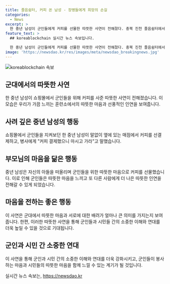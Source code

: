 ```yaml
---
title: 졸음쉼터, 커피 쏜 남성 - 장병들에게 희망의 손길
categories:
  - News
excerpt: >
  한 중년 남성이 군인들에게 커피를 선물한 따뜻한 사연이 전해졌다. 충북 진천 졸음쉼터에서 휴식 중이던 군인 A 씨가 동료와 함께 대화를 나누던 중 낯선 남성이 매점에서 커피를 선결제하고 화장실에 다녀온 병사를 향해 커피를 마시고 가라고 말했다. 나중에 남성은 A 씨에게 제 아들도 군대에 있어서 좋은 마음에 사드리는 거니 잘 마시고 쉬다 가라고 전했다. A 씨는 이에 감동을 토로하며 군에 대한 마음을 되새기기도 했다. 전체적으로 군인들에 대한 따뜻한 마음을 전하는 사연이다.
feature_text: >
  ## koreablockchain 실시간 뉴스 속보입니다.

  한 중년 남성이 군인들에게 커피를 선물한 따뜻한 사연이 전해졌다. 충북 진천 졸음쉼터에서 휴식 중이던 군인 A 씨가 동료와 함께 대화를 나누던 중 낯선 남성이 매점에서 커피를 선결제하고 화장실에 다녀온 병사를 향해 커피를 마시고 가라고 말했다. 나중에 남성은 A 씨에게 제 아들도 군대에 있어서 좋은 마음에 사드리는 거니 잘 마시고 쉬다 가라고 전했다. A 씨는 이에 감동을 토로하며 군에 대한 마음을 되새기기도 했다. 전체적으로 군인들에 대한 따뜻한 마음을 전하는 사연이다.
image: 'https://newsdao.kr/res/images/meta/newsdao_breakingnews.jpg'
---
```


<p><img src="https://newsdao.kr/res/images/meta/newsdao_breakingnews.jpg" alt="koreablockchain 속보" /></p>

<h2 data-ke-size="size26">군대에서의 따뜻한 사연</h2>

<p data-ke-size="size16">한 중년 남성이 쇼핑몰에서 군인들을 위해 커피를 사준 따뜻한 사연이 전해졌습니다. 이 모습은 우리가 가끔 느끼는 훈련소에서의 따뜻한 마음과 선풍적인 인연을 보여줍니다.</p>

<h2 data-ke-size="size24">사려 깊은 중년 남성의 행동</h2>

<p data-ke-size="size16">쇼핑몰에서 군인들을 지켜보던 한 중년 남성이 말없이 옆에 있는 매점에서 커피를 선결제하고, 병사에게 "커피 결제했으니 마시고 가라"고 말했습니다.</p>

<h2 data-ke-size="size24">부모님의 마음을 닮은 행동</h2>

<p data-ke-size="size16">중년 남성은 자신의 아들을 떠올리며 군인들을 위한 따뜻한 마음으로 커피를 선물했습니다. 이로 인해 군인들은 따뜻한 마음을 느끼고 또 다른 사람에게 더 나은 따뜻한 인연을 전해갈 수 있게 되었습니다.</p>

<h2 data-ke-size="size24">마음을 전하는 좋은 행동</h2>

<p data-ke-size="size16">이 사연은 군대에서 따뜻한 마음과 서로에 대한 배려가 얼마나 큰 의미를 가지는지 보여줍니다. 한편, 이러한 따뜻한 사연을 통해 군인들과 시민들 간의 소중한 이해와 연대를 더욱 높일 수 있을 것으로 기대됩니다.</p>

<h2 data-ke-size="size24">군인과 시민 간 소중한 연대</h2>

<p data-ke-size="size16">이 사연을 통해 군인과 시민 간의 소중한 이해와 연대를 더욱 강화시키고, 군인들이 봉사하는 마음과 시민들의 따뜻한 마음을 함께 느낄 수 있는 계기가 될 것입니다.</p>
실시간 뉴스 속보는, <a href="https://newsdao.kr" rel="dofollow">https://newsdao.kr</a>


